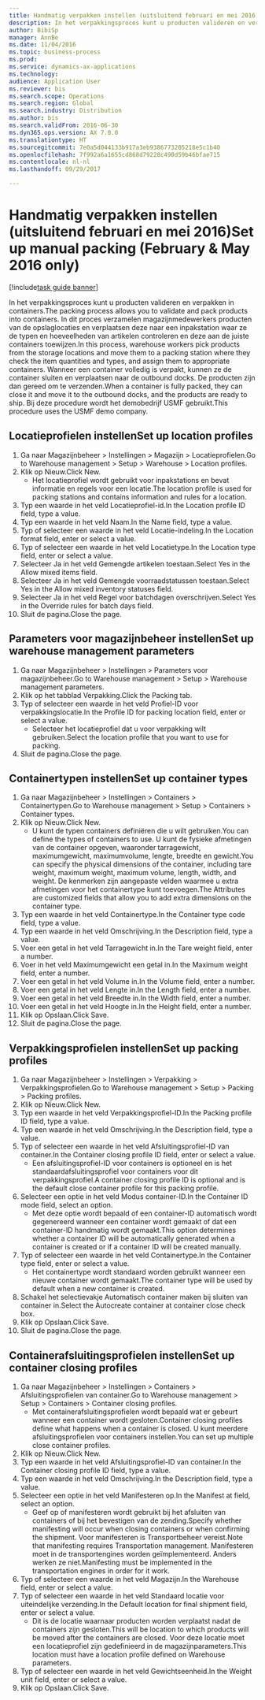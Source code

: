 ```yaml
--- 
title: Handmatig verpakken instellen (uitsluitend februari en mei 2016)
description: In het verpakkingsproces kunt u producten valideren en verpakken in containers.
author: BibiSp
manager: AnnBe
ms.date: 11/04/2016
ms.topic: business-process
ms.prod: 
ms.service: dynamics-ax-applications
ms.technology: 
audience: Application User
ms.reviewer: bis
ms.search.scope: Operations
ms.search.region: Global
ms.search.industry: Distribution
ms.author: bis
ms.search.validFrom: 2016-06-30
ms.dyn365.ops.version: AX 7.0.0
ms.translationtype: HT
ms.sourcegitcommit: 7e0a5d044133b917a3eb9386773205218e5c1b40
ms.openlocfilehash: 7f992a6a1655cd868d79228c490d59b46bfae715
ms.contentlocale: nl-nl
ms.lasthandoff: 09/29/2017

---
```

# <a name="set-up-manual-packing-february--may-2016-only"></a><span data-ttu-id="dc1df-103">Handmatig verpakken instellen (uitsluitend februari en mei 2016)</span><span class="sxs-lookup"><span data-stu-id="dc1df-103">Set up manual packing (February & May 2016 only)</span></span>

[!include[task guide banner](../../includes/task-guide-banner.md)]

<span data-ttu-id="dc1df-104">In het verpakkingsproces kunt u producten valideren en verpakken in containers.</span><span class="sxs-lookup"><span data-stu-id="dc1df-104">The packing process allows you to validate and pack products into containers.</span></span> <span data-ttu-id="dc1df-105">In dit proces verzamelen magazijnmedewerkers producten van de opslaglocaties en verplaatsen deze naar een inpakstation waar ze de typen en hoeveelheden van artikelen controleren en deze aan de juiste containers toewijzen.</span><span class="sxs-lookup"><span data-stu-id="dc1df-105">In this process, warehouse workers pick products from the storage locations and move them to a packing station where they check the item quantities and types, and assign them to appropriate containers.</span></span> <span data-ttu-id="dc1df-106">Wanneer een container volledig is verpakt, kunnen ze de container sluiten en verplaatsen naar de outbound docks. De producten zijn dan gereed om te verzenden.</span><span class="sxs-lookup"><span data-stu-id="dc1df-106">When a container is fully packed, they can close it and move it to the outbound docks, and the products are ready to ship.</span></span> <span data-ttu-id="dc1df-107">Bij deze procedure wordt het demobedrijf USMF gebruikt.</span><span class="sxs-lookup"><span data-stu-id="dc1df-107">This procedure uses the USMF demo company.</span></span>


## <a name="set-up-location-profiles"></a><span data-ttu-id="dc1df-108">Locatieprofielen instellen</span><span class="sxs-lookup"><span data-stu-id="dc1df-108">Set up location profiles</span></span>
1. <span data-ttu-id="dc1df-109">Ga naar Magazijnbeheer > Instellingen > Magazijn > Locatieprofielen.</span><span class="sxs-lookup"><span data-stu-id="dc1df-109">Go to Warehouse management > Setup > Warehouse > Location profiles.</span></span>
2. <span data-ttu-id="dc1df-110">Klik op Nieuw.</span><span class="sxs-lookup"><span data-stu-id="dc1df-110">Click New.</span></span>
    * <span data-ttu-id="dc1df-111">Het locatieprofiel wordt gebruikt voor inpakstations en bevat informatie en regels voor een locatie.</span><span class="sxs-lookup"><span data-stu-id="dc1df-111">The location profile is used for packing stations and contains information and rules for a location.</span></span>  
3. <span data-ttu-id="dc1df-112">Typ een waarde in het veld Locatieprofiel-id.</span><span class="sxs-lookup"><span data-stu-id="dc1df-112">In the Location profile ID field, type a value.</span></span>
4. <span data-ttu-id="dc1df-113">Typ een waarde in het veld Naam.</span><span class="sxs-lookup"><span data-stu-id="dc1df-113">In the Name field, type a value.</span></span>
5. <span data-ttu-id="dc1df-114">Typ of selecteer een waarde in het veld Locatie-indeling.</span><span class="sxs-lookup"><span data-stu-id="dc1df-114">In the Location format field, enter or select a value.</span></span>
6. <span data-ttu-id="dc1df-115">Typ of selecteer een waarde in het veld Locatietype.</span><span class="sxs-lookup"><span data-stu-id="dc1df-115">In the Location type field, enter or select a value.</span></span>
7. <span data-ttu-id="dc1df-116">Selecteer Ja in het veld Gemengde artikelen toestaan.</span><span class="sxs-lookup"><span data-stu-id="dc1df-116">Select Yes in the Allow mixed items field.</span></span>
8. <span data-ttu-id="dc1df-117">Selecteer Ja in het veld Gemengde voorraadstatussen toestaan.</span><span class="sxs-lookup"><span data-stu-id="dc1df-117">Select Yes in the Allow mixed  inventory statuses field.</span></span>
9. <span data-ttu-id="dc1df-118">Selecteer Ja in het veld Regel voor batchdagen overschrijven.</span><span class="sxs-lookup"><span data-stu-id="dc1df-118">Select Yes in the Override rules for batch days field.</span></span>
10. <span data-ttu-id="dc1df-119">Sluit de pagina.</span><span class="sxs-lookup"><span data-stu-id="dc1df-119">Close the page.</span></span>

## <a name="set-up-warehouse-management-parameters"></a><span data-ttu-id="dc1df-120">Parameters voor magazijnbeheer instellen</span><span class="sxs-lookup"><span data-stu-id="dc1df-120">Set up warehouse management parameters</span></span> 
1. <span data-ttu-id="dc1df-121">Ga naar Magazijnbeheer > Instellingen > Parameters voor magazijnbeheer.</span><span class="sxs-lookup"><span data-stu-id="dc1df-121">Go to Warehouse management > Setup > Warehouse management parameters.</span></span>
2. <span data-ttu-id="dc1df-122">Klik op het tabblad Verpakking.</span><span class="sxs-lookup"><span data-stu-id="dc1df-122">Click the Packing tab.</span></span>
3. <span data-ttu-id="dc1df-123">Typ of selecteer een waarde in het veld Profiel-ID voor verpakkingslocatie.</span><span class="sxs-lookup"><span data-stu-id="dc1df-123">In the Profile ID for packing location field, enter or select a value.</span></span>
    * <span data-ttu-id="dc1df-124">Selecteer het locatieprofiel dat u voor verpakking wilt gebruiken.</span><span class="sxs-lookup"><span data-stu-id="dc1df-124">Select the location profile that you want to use for packing.</span></span>  
4. <span data-ttu-id="dc1df-125">Sluit de pagina.</span><span class="sxs-lookup"><span data-stu-id="dc1df-125">Close the page.</span></span>

## <a name="set-up-container-types"></a><span data-ttu-id="dc1df-126">Containertypen instellen</span><span class="sxs-lookup"><span data-stu-id="dc1df-126">Set up container types</span></span>
1. <span data-ttu-id="dc1df-127">Ga naar Magazijnbeheer > Instellingen > Containers > Containertypen.</span><span class="sxs-lookup"><span data-stu-id="dc1df-127">Go to Warehouse management > Setup > Containers > Container types.</span></span>
2. <span data-ttu-id="dc1df-128">Klik op Nieuw.</span><span class="sxs-lookup"><span data-stu-id="dc1df-128">Click New.</span></span>
    * <span data-ttu-id="dc1df-129">U kunt de typen containers definiëren die u wilt gebruiken.</span><span class="sxs-lookup"><span data-stu-id="dc1df-129">You can define the types of containers to use.</span></span> <span data-ttu-id="dc1df-130">U kunt de fysieke afmetingen van de container opgeven, waaronder tarragewicht, maximumgewicht, maximumvolume, lengte, breedte en gewicht.</span><span class="sxs-lookup"><span data-stu-id="dc1df-130">You can specify the physical dimensions of the container, including tare weight, maximum weight, maximum volume, length, width, and weight.</span></span>  <span data-ttu-id="dc1df-131">De kenmerken zijn aangepaste velden waarmee u extra afmetingen voor het containertype kunt toevoegen.</span><span class="sxs-lookup"><span data-stu-id="dc1df-131">The Attributes are customized fields that allow you to add extra dimensions on the container type.</span></span>     
3. <span data-ttu-id="dc1df-132">Typ een waarde in het veld Containertype.</span><span class="sxs-lookup"><span data-stu-id="dc1df-132">In the Container type code field, type a value.</span></span>
4. <span data-ttu-id="dc1df-133">Typ een waarde in het veld Omschrijving.</span><span class="sxs-lookup"><span data-stu-id="dc1df-133">In the Description field, type a value.</span></span>
5. <span data-ttu-id="dc1df-134">Voer een getal in het veld Tarragewicht in.</span><span class="sxs-lookup"><span data-stu-id="dc1df-134">In the Tare weight field, enter a number.</span></span>
6. <span data-ttu-id="dc1df-135">Voer in het veld Maximumgewicht een getal in.</span><span class="sxs-lookup"><span data-stu-id="dc1df-135">In the Maximum weight field, enter a number.</span></span>
7. <span data-ttu-id="dc1df-136">Voer een getal in het veld Volume in.</span><span class="sxs-lookup"><span data-stu-id="dc1df-136">In the Volume field, enter a number.</span></span>
8. <span data-ttu-id="dc1df-137">Voer een getal in het veld Lengte in.</span><span class="sxs-lookup"><span data-stu-id="dc1df-137">In the Length field, enter a number.</span></span>
9. <span data-ttu-id="dc1df-138">Voer een getal in het veld Breedte in.</span><span class="sxs-lookup"><span data-stu-id="dc1df-138">In the Width field, enter a number.</span></span>
10. <span data-ttu-id="dc1df-139">Voer een getal in het veld Hoogte in.</span><span class="sxs-lookup"><span data-stu-id="dc1df-139">In the Height field, enter a number.</span></span>
11. <span data-ttu-id="dc1df-140">Klik op Opslaan.</span><span class="sxs-lookup"><span data-stu-id="dc1df-140">Click Save.</span></span>
12. <span data-ttu-id="dc1df-141">Sluit de pagina.</span><span class="sxs-lookup"><span data-stu-id="dc1df-141">Close the page.</span></span>

## <a name="set-up-packing-profiles"></a><span data-ttu-id="dc1df-142">Verpakkingsprofielen instellen</span><span class="sxs-lookup"><span data-stu-id="dc1df-142">Set up packing profiles</span></span>
1. <span data-ttu-id="dc1df-143">Ga naar Magazijnbeheer > Instellingen > Verpakking > Verpakkingsprofielen.</span><span class="sxs-lookup"><span data-stu-id="dc1df-143">Go to Warehouse management > Setup > Packing > Packing profiles.</span></span>
2. <span data-ttu-id="dc1df-144">Klik op Nieuw.</span><span class="sxs-lookup"><span data-stu-id="dc1df-144">Click New.</span></span>
3. <span data-ttu-id="dc1df-145">Typ een waarde in het veld Verpakkingsprofiel-ID.</span><span class="sxs-lookup"><span data-stu-id="dc1df-145">In the Packing profile ID field, type a value.</span></span>
4. <span data-ttu-id="dc1df-146">Typ een waarde in het veld Omschrijving.</span><span class="sxs-lookup"><span data-stu-id="dc1df-146">In the Description field, type a value.</span></span>
5. <span data-ttu-id="dc1df-147">Typ of selecteer een waarde in het veld Afsluitingsprofiel-ID van container.</span><span class="sxs-lookup"><span data-stu-id="dc1df-147">In the Container closing profile ID field, enter or select a value.</span></span>
    * <span data-ttu-id="dc1df-148">Een afsluitingsprofiel-ID voor containers is optioneel en is het standaardafsluitingsprofiel voor containers voor dit verpakkingsprofiel.</span><span class="sxs-lookup"><span data-stu-id="dc1df-148">A container closing profile ID is optional and is the default close container profile for this packing profile.</span></span>  
6. <span data-ttu-id="dc1df-149">Selecteer een optie in het veld Modus container-ID.</span><span class="sxs-lookup"><span data-stu-id="dc1df-149">In the Container ID mode field, select an option.</span></span>
    * <span data-ttu-id="dc1df-150">Met deze optie wordt bepaald of een container-ID automatisch wordt gegenereerd wanneer een container wordt gemaakt of dat een container-ID handmatig wordt gemaakt.</span><span class="sxs-lookup"><span data-stu-id="dc1df-150">This option determines whether a container ID will be automatically generated when a container is created or if a container ID will be created manually.</span></span>  
7. <span data-ttu-id="dc1df-151">Typ of selecteer een waarde in het veld Containertype.</span><span class="sxs-lookup"><span data-stu-id="dc1df-151">In the Container type field, enter or select a value.</span></span>
    * <span data-ttu-id="dc1df-152">Het containertype wordt standaard worden gebruikt wanneer een nieuwe container wordt gemaakt.</span><span class="sxs-lookup"><span data-stu-id="dc1df-152">The container type will be used by default when a new container is created.</span></span>  
8. <span data-ttu-id="dc1df-153">Schakel het selectievakje Automatisch container maken bij sluiten van container in.</span><span class="sxs-lookup"><span data-stu-id="dc1df-153">Select the Autocreate container at container close check box.</span></span>
9. <span data-ttu-id="dc1df-154">Klik op Opslaan.</span><span class="sxs-lookup"><span data-stu-id="dc1df-154">Click Save.</span></span>
10. <span data-ttu-id="dc1df-155">Sluit de pagina.</span><span class="sxs-lookup"><span data-stu-id="dc1df-155">Close the page.</span></span>

## <a name="set-up-container-closing-profiles"></a><span data-ttu-id="dc1df-156">Containerafsluitingsprofielen instellen</span><span class="sxs-lookup"><span data-stu-id="dc1df-156">Set up container closing profiles</span></span>
1. <span data-ttu-id="dc1df-157">Ga naar Magazijnbeheer > Instellingen > Containers > Afsluitingsprofielen van container.</span><span class="sxs-lookup"><span data-stu-id="dc1df-157">Go to Warehouse management > Setup > Containers > Container closing profiles.</span></span>
    * <span data-ttu-id="dc1df-158">Met containerafsluitingsprofielen wordt bepaald wat er gebeurt wanneer een container wordt gesloten.</span><span class="sxs-lookup"><span data-stu-id="dc1df-158">Container closing profiles define what happens when a container is closed.</span></span> <span data-ttu-id="dc1df-159">U kunt meerdere afsluitingsprofielen voor containers instellen.</span><span class="sxs-lookup"><span data-stu-id="dc1df-159">You can set up multiple close container profiles.</span></span>       
2. <span data-ttu-id="dc1df-160">Klik op Nieuw.</span><span class="sxs-lookup"><span data-stu-id="dc1df-160">Click New.</span></span>
3. <span data-ttu-id="dc1df-161">Typ een waarde in het veld Afsluitingsprofiel-ID van container.</span><span class="sxs-lookup"><span data-stu-id="dc1df-161">In the Container closing profile ID field, type a value.</span></span>
4. <span data-ttu-id="dc1df-162">Typ een waarde in het veld Omschrijving.</span><span class="sxs-lookup"><span data-stu-id="dc1df-162">In the Description field, type a value.</span></span>
5. <span data-ttu-id="dc1df-163">Selecteer een optie in het veld Manifesteren op.</span><span class="sxs-lookup"><span data-stu-id="dc1df-163">In the Manifest at field, select an option.</span></span>
    * <span data-ttu-id="dc1df-164">Geef op of manifesteren wordt gebruikt bij het afsluiten van containers of bij het bevestigen van de zending.</span><span class="sxs-lookup"><span data-stu-id="dc1df-164">Specify whether manifesting will occur when closing containers or when confirming the shipment.</span></span> <span data-ttu-id="dc1df-165">Voor manifesteren is Transportbeheer vereist.</span><span class="sxs-lookup"><span data-stu-id="dc1df-165">Note that manifesting requires Transportation management.</span></span> <span data-ttu-id="dc1df-166">Manifesteren moet in de transportengines worden geïmplementeerd. Anders werken ze niet.</span><span class="sxs-lookup"><span data-stu-id="dc1df-166">Manifesting must be implemented in the transportation engines in order for it work.</span></span>  
6. <span data-ttu-id="dc1df-167">Typ of selecteer een waarde in het veld Magazijn.</span><span class="sxs-lookup"><span data-stu-id="dc1df-167">In the Warehouse field, enter or select a value.</span></span>
7. <span data-ttu-id="dc1df-168">Typ of selecteer een waarde in het veld Standaard locatie voor uiteindelijke verzending.</span><span class="sxs-lookup"><span data-stu-id="dc1df-168">In the Default location for final shipment field, enter or select a value.</span></span>
    * <span data-ttu-id="dc1df-169">Dit is de locatie waarnaar producten worden verplaatst nadat de containers zijn gesloten.</span><span class="sxs-lookup"><span data-stu-id="dc1df-169">This will be location to which products will be moved after the containers are closed.</span></span> <span data-ttu-id="dc1df-170">Voor deze locatie moet een locatieprofiel zijn gedefinieerd in de magazijnparameters.</span><span class="sxs-lookup"><span data-stu-id="dc1df-170">This location must have a location profile defined on Warehouse parameters.</span></span>  
8. <span data-ttu-id="dc1df-171">Typ of selecteer een waarde in het veld Gewichtseenheid.</span><span class="sxs-lookup"><span data-stu-id="dc1df-171">In the Weight unit field, enter or select a value.</span></span>
9. <span data-ttu-id="dc1df-172">Klik op Opslaan.</span><span class="sxs-lookup"><span data-stu-id="dc1df-172">Click Save.</span></span>


